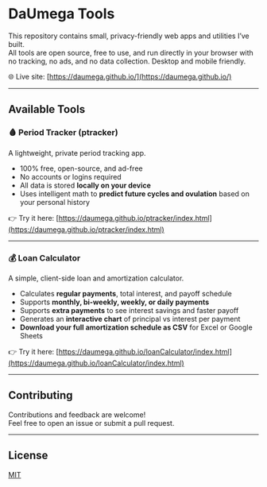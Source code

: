 # DaUmega Tools

This repository contains small, privacy-friendly web apps and utilities I’ve built.  
All tools are open source, free to use, and run directly in your browser with no tracking, no ads, and no data collection.
Desktop and mobile friendly.

🌐 Live site: [https://daumega.github.io/](https://daumega.github.io/)

---

## Available Tools

### 🩸 Period Tracker (ptracker)
A lightweight, private period tracking app.

- 100% free, open-source, and ad-free  
- No accounts or logins required  
- All data is stored **locally on your device**  
- Uses intelligent math to **predict future cycles and ovulation** based on your personal history  

👉 Try it here: [https://daumega.github.io/ptracker/index.html](https://daumega.github.io/ptracker/index.html)

---

### 💰 Loan Calculator
A simple, client-side loan and amortization calculator.

- Calculates **regular payments**, total interest, and payoff schedule  
- Supports **monthly, bi-weekly, weekly, or daily payments**  
- Supports **extra payments** to see interest savings and faster payoff  
- Generates an **interactive chart** of principal vs interest per payment  
- **Download your full amortization schedule as CSV** for Excel or Google Sheets  

👉 Try it here: [https://daumega.github.io/loanCalculator/index.html](https://daumega.github.io/loanCalculator/index.html)

---

## Contributing
Contributions and feedback are welcome!  
Feel free to open an issue or submit a pull request.

---

## License
[MIT](LICENSE)
